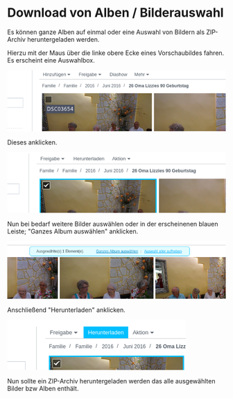 # Download von Alben / Bilderauswahl

Es können ganze Alben auf einmal oder eine Auswahl von Bildern
als ZIP-Archiv heruntergeladen werden.

Hierzu mit der Maus über die linke obere Ecke eines Vorschaubildes fahren. Es erscheint eine Auswahlbox.

![Auswahlfeld ](dl1.png)

Dieses anklicken.

![Auswahlfeld selektiert](dl2.png)

Nun bei bedarf weitere Bilder auswählen oder
in der erscheinenen blauen Leiste; "Ganzes Album auswählen" anklicken.

![Auswahlfeld](dl3.png)

Anschließend "Herunterladen" anklicken.

![Auswahlfeld](dl4.png)

Nun sollte ein ZIP-Archiv heruntergeladen werden das alle ausgewählten Bilder bzw Alben enthält.
